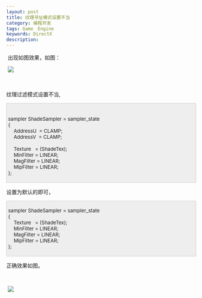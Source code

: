 ```yaml
---
layout: post
title: 纹理寻址模式设置不当
category: 编程开发
tags: Game　Engine
keywords: DirectX
description: 
---
```


 出现如图效果，如图：

 ![](http://files.note.sdo.com/XbPJ4~kcWZm2wE02k00002)

 

纹理过滤模式设置不当,

<div
style="border-bottom:#cccccc 1px solid;border-left:#cccccc 1px solid;padding-bottom:4px;background-color:#eeeeee;padding-left:4px;width:98%;padding-right:5px;font-size:13px;word-break:break-all;border-top:#cccccc 1px solid;border-right:#cccccc 1px solid;padding-top:4px;">

\
 sampler ShadeSampler = sampler\_state\
 {\
     AddressU  = CLAMP;\
     AddressV  = CLAMP;\
\
     Texture   = (ShadeTex);\
     MinFilter = LINEAR;\
     MagFilter = LINEAR;\
     MipFilter = LINEAR;\
 };

</div>

设置为默认的即可，

<div
style="border-bottom:#cccccc 1px solid;border-left:#cccccc 1px solid;padding-bottom:4px;background-color:#eeeeee;padding-left:4px;width:98%;padding-right:5px;font-size:13px;word-break:break-all;border-top:#cccccc 1px solid;border-right:#cccccc 1px solid;padding-top:4px;">

sampler ShadeSampler = sampler\_state\
 {\
     Texture   = (ShadeTex);\
     MinFilter = LINEAR;\
     MagFilter = LINEAR;\
     MipFilter = LINEAR;\
 };

</div>

正确效果如图。

 

 ![](http://files.note.sdo.com/XbPJ4~kcWZlOwE02w0000b)

 

 

 

 







